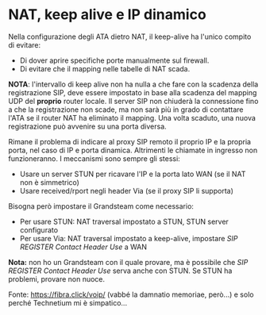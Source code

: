 # NAT, keep alive e IP dinamico

Nella configurazione degli ATA dietro NAT, il keep-alive ha l'unico compito di evitare:
- Di dover aprire specifiche porte manualmente sul firewall.
- Di evitare che il mapping nelle tabelle di NAT scada.

**NOTA**: l'intervallo di keep alive non ha nulla a che fare con la scadenza della registrazione SIP, deve
essere impostato in base alla scadenza del mapping UDP del **proprio** router locale. Il server SIP non chiuderà
la connessione fino a che la registrazione non scade, ma non sarà più in grado di contattare l'ATA se il router NAT
ha eliminato il mapping. Una volta scaduto, una nuova registrazione può avvenire su una porta diversa.

Rimane il problema di indicare al proxy SIP remoto il proprio IP e la propria porta, nel caso di IP e porta dinamica.
Altrimenti le chiamate in ingresso non funzioneranno. I meccanismi sono sempre gli stessi:

- Usare un server STUN per ricavare l'IP e la porta lato WAN (se il NAT non è simmetrico)
- Usare received/rport negli header Via (se il proxy SIP li supporta)

Bisogna però impostare il Grandsteam come necessario:
- Per usare STUN: NAT traversal impostato a STUN, STUN server configurato
- Per usare Via: NAT traversal impostato a keep-alive, impostare *SIP REGISTER Contact Header Use* a WAN

**Nota:** non ho un Grandsteam con il quale provare, ma è possibile che *SIP REGISTER Contact Header Use* serva
anche con STUN. Se STUN ha problemi, provare non nuoce.

Fonte: https://fibra.click/voip/ (vabbé la damnatio memoriae, però...) e solo perché Technetium mi è simpatico...

